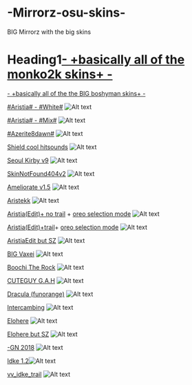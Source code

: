 # -Mirrorz-osu-skins-

BIG Mirrorz with the big skins


# Heading1[- +basically all of the monko2k skins+ -](https://monko2k.xyz/skins)

[- +basically all of the the BIG boshyman skins+ -](https://docs.google.com/spreadsheets/d/1QR9RgX_AGZZUHCthCOZGXrIjiNU0tqcIo0X-yBjt-98/edit#gid=0)










[#Aristia# - #White#](https://mega.nz/file/3CR10YLY#WrhKxXepeVhSauqRY2Xflscags5w9cqncVKXdlH0esY)
![Alt text](https://i.imgur.com/9mREp6X.png://full/path/to/img.jpg "Optional title")



[#Aristia# - #Mix#](https://mega.nz/file/SeZA2SqS#ttnDGGKK5q-gIDFKfY5NOnS94yMC5Wdx24WWReD9Kl0)
![Alt text](https://i.imgur.com/KgORmxZ.png://full/path/to/img.jpg "Optional title")



[#Azerite8dawn#](http://www.mediafire.com/file/igdja1s7gberzck/%2523Azerite_%2528osu_player84%2529_%25232.osk/file)
![Alt text](https://i.imgur.com/oPTCmOn.png/KgORmxZ.png://full/path/to/img.jpg "Optional title")



[Shield cool hitsounds](https://drive.google.com/file/d/1lluh-sODyZjd4Ii67ZkDozR98omxOair/view)
![Alt text](https://i.imgur.com/99HrbBJ.png://full/path/to/img.jpg "Optional title")



[Seoul Kirby v9](https://www.mediafire.com/file/muj1vncr1msalgr/-+_Seoul_v9_Personal_Skin_Kirby.osk/file)
![Alt text](https://i.imgur.com/1mFYHVW.png://full/path/to/img.jpg "Optional title")



[SkinNotFound404v2](https://www.mediafire.com/file/xntqi7ms52y2e61/404_SkinNotFound_v2.osk/file)
![Alt text](https://i.imgur.com/72z92Hb.png://full/path/to/img.jpg "Optional title")



[Ameliorate v1.5](https://drive.google.com/file/d/1fUAjD_0jVKrObaHUCw7orqnwhXfsBa6n/view)
![Alt text](https://i.imgur.com/ftiTRE1.png://full/path/to/img.jpg "Optional title")




[Aristekk](https://mega.nz/file/Cq5FEK7A#8-GUO9q9UDmgaPh4maFex1C3AEonL0AKBFrBPnPf0T0)
![Alt text](https://i.imgur.com/CtYHngX.png://full/path/to/img.jpg "Optional title")



[Aristia(Edit)+ no trail](https://www.mediafire.com/file/wxh5t1xfa3kpncd/Aristia%2528Edit%2529.osk/file) + [oreo selection mode](https://www.mediafire.com/file/5mm0bt6f4chsbuv/selection-mode@2x.png/file)
![Alt text](https://i.imgur.com/aXU75Uv.png://full/path/to/img.jpg "Optional title")



[Aristia(Edit)+trail](https://www.mediafire.com/file/fmmuq6020lb8sda/Aristia%2528Edit%2529+trail.osk/file)+ [oreo selection mode](https://www.mediafire.com/file/5mm0bt6f4chsbuv/selection-mode@2x.png/file)
![Alt text](https://i.imgur.com/MovwB4i.png://full/path/to/img.jpg "Optional title")



[AristiaEdit but SZ](https://github.com/rudj-skinhub/woal/raw/tyfh/lifeline/AristiaEdit%20but%20SZ.osk)
![Alt text](https://i.imgur.com/OxhQoo3.png://full/path/to/img.jpg "Optional title")



[BIG Vaxei](https://joofixd.s-ul.eu/Idc2Mdek)
![Alt text](https://i.imgur.com/dJ5Xdgc.png://full/path/to/img.jpg "Optional title")



[Boochi The Rock](https://drive.google.com/file/d/1iWg4mj1NwcPTMoDtLP7GT6ZreVbroq6g/view)
![Alt text](https://i.imgur.com/wmKLEfP.png://full/path/to/img.jpg "Optional title")



[CUTEGUY G.A.H](https://www.mediafire.com/file/k51zrq9bhby8u31/CUTEGUY_G.A.H.osk/file)
![Alt text](https://i.imgur.com/IOyPyEu.png://full/path/to/img.jpg "Optional title")



[Dracula (funorange)](https://joofixd.s-ul.eu/2JwFiizy)
![Alt text](https://i.imgur.com/wdlI6N1.png://full/path/to/img.jpg "Optional title")



[Intercambing](https://mega.nz/file/9Sg0nIKT#9GdSB4Z9TaaUmP4k8SblS2Vgwkb5v8hnHilBbW8GoDI)
![Alt text](https://i.imgur.com/jEKb0CI.png://full/path/to/img.jpg "Optional title")



[Elohere](https://melonsoda0730.s-ul.eu/GmiyXtwx)
![Alt text](https://i.imgur.com/Izfpgxe.png://full/path/to/img.jpg "Optional title")



[Elohere but SZ](https://github.com/rudj-skinhub/woal/raw/tyfh/lifeline/elohere%20but%20SZ.osk)
![Alt text](https://i.imgur.com/mOzNyt9.png://full/path/to/img.jpg "Optional title")



[-GN 2018](https://osuskins.net/skin/nrnkSwg)
![Alt text](https://i.imgur.com/VezLorq.png://full/path/to/img.jpg "Optional title")



[Idke 1.2](https://drive.google.com/drive/folders/1cILC3sDDPapW4Wedt5z9z7L5ZLrZsZ8x)![Alt text](https://i.imgur.com/9fml51j.png://full/path/to/img.jpg "Optional title")




[vv_idke_trail](https://www.mediafire.com/file/5g81w12zq3w39kf/vv_idke_trail.osk/file)
![Alt text](https://i.imgur.com/nrKnt7m.png://full/path/to/img.jpg "Optional title")
